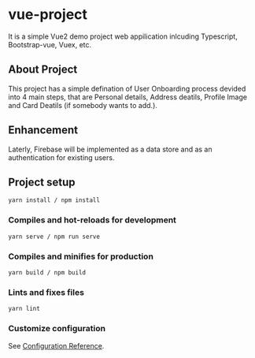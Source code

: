 # vue-project

It is a simple Vue2 demo project web appilication inlcuding Typescript, Bootstrap-vue, Vuex, etc.

## About Project
This project has a simple defination of User Onboarding process devided into 4 main steps, that are Personal details, Address deatils, Profile Image and Card Deatils (if somebody wants to add.).

## Enhancement
Laterly, Firebase will be implemented as a data store and as an authentication for existing users.

## Project setup
```
yarn install / npm install
```

### Compiles and hot-reloads for development
```
yarn serve / npm run serve
```

### Compiles and minifies for production
```
yarn build / npm build
```

### Lints and fixes files
```
yarn lint
```

### Customize configuration
See [Configuration Reference](https://cli.vuejs.org/config/).
